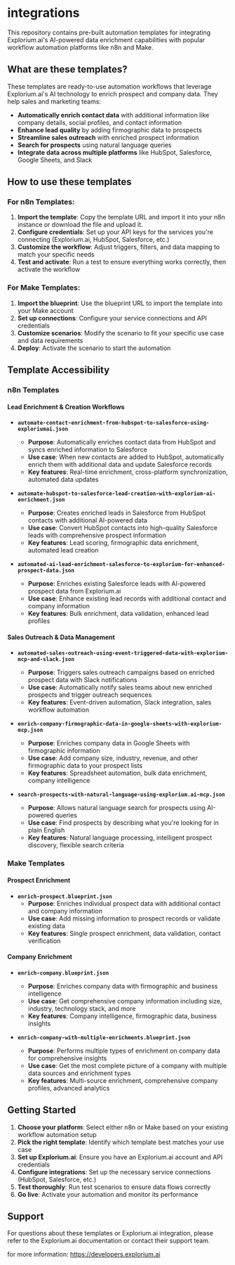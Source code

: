 # integrations

This repository contains pre-built automation templates for integrating Explorium.ai's AI-powered data enrichment capabilities with popular workflow automation platforms like n8n and Make.

## What are these templates?

These templates are ready-to-use automation workflows that leverage Explorium.ai's AI technology to enrich prospect and company data. They help sales and marketing teams:

- **Automatically enrich contact data** with additional information like company details, social profiles, and contact information
- **Enhance lead quality** by adding firmographic data to prospects
- **Streamline sales outreach** with enriched prospect information
- **Search for prospects** using natural language queries
- **Integrate data across multiple platforms** like HubSpot, Salesforce, Google Sheets, and Slack

## How to use these templates

### For n8n Templates:
1. **Import the template**: Copy the template URL and import it into your n8n instance or download the file and upload it.
2. **Configure credentials**: Set up your API keys for the services you're connecting (Explorium.ai, HubSpot, Salesforce, etc.)
3. **Customize the workflow**: Adjust triggers, filters, and data mapping to match your specific needs
4. **Test and activate**: Run a test to ensure everything works correctly, then activate the workflow

### For Make Templates:
1. **Import the blueprint**: Use the blueprint URL to import the template into your Make account
2. **Set up connections**: Configure your service connections and API credentials
3. **Customize scenarios**: Modify the scenario to fit your specific use case and data requirements
4. **Deploy**: Activate the scenario to start the automation

## Template Accessibility

### n8n Templates

#### Lead Enrichment & Creation Workflows
- **`automate-contact-enrichment-from-hubspot-to-salesforce-using-exploriumai.json`**
  - **Purpose**: Automatically enriches contact data from HubSpot and syncs enriched information to Salesforce
  - **Use case**: When new contacts are added to HubSpot, automatically enrich them with additional data and update Salesforce records
  - **Key features**: Real-time enrichment, cross-platform synchronization, automated data updates

- **`automate-hubspot-to-salesforce-lead-creation-with-explorium-ai-enrichment.json`**
  - **Purpose**: Creates enriched leads in Salesforce from HubSpot contacts with additional AI-powered data
  - **Use case**: Convert HubSpot contacts into high-quality Salesforce leads with comprehensive prospect information
  - **Key features**: Lead scoring, firmographic data enrichment, automated lead creation

- **`automated-ai-lead-enrichment-salesforce-to-explorium-for-enhanced-prospect-data.json`**
  - **Purpose**: Enriches existing Salesforce leads with AI-powered prospect data from Explorium.ai
  - **Use case**: Enhance existing lead records with additional contact and company information
  - **Key features**: Bulk enrichment, data validation, enhanced lead profiles

#### Sales Outreach & Data Management
- **`automated-sales-outreach-using-event-triggered-data-with-explorium-mcp-and-slack.json`**
  - **Purpose**: Triggers sales outreach campaigns based on enriched prospect data with Slack notifications
  - **Use case**: Automatically notify sales teams about new enriched prospects and trigger outreach sequences
  - **Key features**: Event-driven automation, Slack integration, sales workflow automation

- **`enrich-company-firmographic-data-in-google-sheets-with-explorium-mcp.json`**
  - **Purpose**: Enriches company data in Google Sheets with firmographic information
  - **Use case**: Add company size, industry, revenue, and other firmographic data to your prospect lists
  - **Key features**: Spreadsheet automation, bulk data enrichment, company intelligence

- **`search-prospects-with-natural-language-using-explorium.ai-mcp.json`**
  - **Purpose**: Allows natural language search for prospects using AI-powered queries
  - **Use case**: Find prospects by describing what you're looking for in plain English
  - **Key features**: Natural language processing, intelligent prospect discovery, flexible search criteria

### Make Templates

#### Prospect Enrichment
- **`enrich-prospect.blueprint.json`**
  - **Purpose**: Enriches individual prospect data with additional contact and company information
  - **Use case**: Add missing information to prospect records or validate existing data
  - **Key features**: Single prospect enrichment, data validation, contact verification

#### Company Enrichment
- **`enrich-company.blueprint.json`**
  - **Purpose**: Enriches company data with firmographic and business intelligence
  - **Use case**: Get comprehensive company information including size, industry, technology stack, and more
  - **Key features**: Company intelligence, firmographic data, business insights

- **`enrich-company-with-multiple-enrichments.blueprint.json`**
  - **Purpose**: Performs multiple types of enrichment on company data for comprehensive insights
  - **Use case**: Get the most complete picture of a company with multiple data sources and enrichment types
  - **Key features**: Multi-source enrichment, comprehensive company profiles, advanced analytics

## Getting Started

1. **Choose your platform**: Select either n8n or Make based on your existing workflow automation setup
2. **Pick the right template**: Identify which template best matches your use case
3. **Set up Explorium.ai**: Ensure you have an Explorium.ai account and API credentials
4. **Configure integrations**: Set up the necessary service connections (HubSpot, Salesforce, etc.)
5. **Test thoroughly**: Run test scenarios to ensure data flows correctly
6. **Go live**: Activate your automation and monitor its performance

## Support

For questions about these templates or Explorium.ai integration, please refer to the Explorium.ai documentation or contact their support team.

for more information: https://developers.explorium.ai
